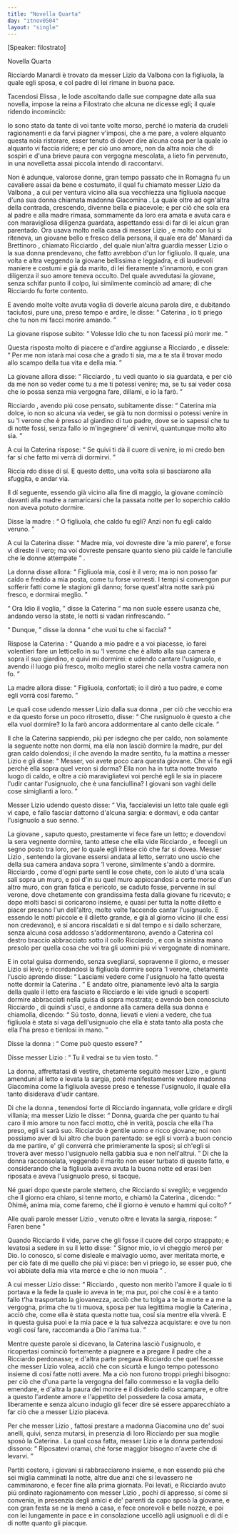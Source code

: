 ```yaml
---
title: "Novella Quarta"
day: "itnov0504"
layout: "single"
---
```

<html>
 <head>
 </head>
 <body>
  <div id="nov0504" type="novella" who="filostrato">
   <p>
    [Speaker: filostrato]
   </p>
   <head>
    Novella Quarta
   </head>
   <argument>
    <p>
     <milestone id="p05040001"/>
     <name persref="ricciardomanardi" type="person">
      Ricciardo Manardi
     </name>
     &egrave; trovato da messer
     <name persref="lizio" type="person">
      Lizio da Valbona
     </name>
     con la figliuola, la quale egli sposa, e col padre di lei rimane in buona pace.
    </p>
   </argument>
   <div3 type="commentary" who="author">
    <p>
     <milestone id="p05040002"/>
     Tacendosi
     <name persref="elissa" type="person">
      Elissa
     </name>
     , le lode ascoltando dalle sue compagne date alla sua novella, impose la
     <name persref="fiammetta" type="person">
      reina
     </name>
     a
     <name persref="filostrato" type="person">
      Filostrato
     </name>
     che alcuna ne dicesse egli; il quale ridendo incominci&ograve;:
    </p>
   </div3>
   <div3 type="commentary" who="filostrato">
    <p>
     <milestone id="p05040003"/>
     Io sono stato da tante di voi tante volte morso, perch&eacute; io materia da crudeli ragionamenti e da farvi piagner v'imposi, che a me pare, a volere alquanto questa noia ristorare, esser tenuto di dover dire alcuna cosa per la quale io alquanto vi faccia ridere; e per ci&ograve; uno amore, non da altra noia che di sospiri e d'una brieve paura con vergogna mescolata, a lieto fin pervenuto, in una novelletta assai piccola intendo di raccontarvi.
    </p>
   </div3>
   <p>
    <milestone id="p05040004"/>
    Non &egrave; adunque, valorose donne, gran tempo passato che in
    <name placeref="romagna" type="place">
     Romagna
    </name>
    fu un cavaliere assai da bene e costumato, il qual fu chiamato messer
    <name persref="lizio" type="person">
     Lizio da Valbona
    </name>
    , a cui per ventura vicino alla sua vecchiezza una figliuola nacque d'una sua donna chiamata
    <name persref="giacomina" type="person">
     madonna Giacomina
    </name>
    .
    <milestone id="p05040005"/>
    La quale oltre ad ogn'altra della contrada, crescendo, divenne bella e piacevole; e per ci&ograve; che sola era al padre e alla madre rimasa, sommamente da loro era amata e avuta cara e con maravigliosa diligenza guardata, aspettando essi di far di lei alcun gran parentado.
    <milestone id="p05040006"/>
    Ora usava molto nella casa di messer
    <name persref="lizio" type="person">
     Lizio
    </name>
    , e molto con lui si riteneva, un giovane bello e fresco della persona, il quale era de'
    <name persref="manardi" type="person">
     Manardi da Brettinoro
    </name>
    , chiamato
    <name persref="ricciardomanardi" type="person">
     Ricciardo
    </name>
    , del quale niun'altra guardia messer
    <name persref="lizio" type="person">
     Lizio
    </name>
    o la sua donna prendevano, che fatto avrebbon d'un lor figliuolo. Il quale, una volta e altra veggendo la
    <name persref="caterina" type="person">
     giovane
    </name>
    bellissima e leggiadra, e di laudevoli maniere e costumi e gi&agrave; da marito, di lei fieramente s'innamor&ograve;, e con gran diligenza il suo amore teneva occulto.
    <milestone id="p05040007"/>
    Del quale avvedutasi la giovane, senza schifar punto il colpo, lui similmente cominci&ograve; ad amare; di che
    <name persref="ricciardomanardi" type="person">
     Ricciardo
    </name>
    fu forte contento.
   </p>
   <p>
    <milestone id="p05040008"/>
    E avendo molte volte avuta voglia di doverle alcuna parola dire, e dubitando taciutosi, pure una, preso tempo e ardire, le disse:
    <q direct="unspecified" who="ricciardomanardi">
     <name persref="caterina" type="person">
      Caterina
     </name>
     , io ti priego che tu non mi facci morire amando.
    </q>
   </p>
   <p>
    <milestone id="p05040009"/>
    La
    <name persref="caterina" type="person">
     giovane
    </name>
    rispose subito:
    <q direct="unspecified" who="caterina">
     Volesse Idio che tu non facessi pi&uacute; morir me.
    </q>
   </p>
   <p>
    <milestone id="p05040010"/>
    Questa risposta molto di piacere e d'ardire aggiunse a
    <name persref="ricciardomanardi" type="person">
     Ricciardo
    </name>
    , e dissele:
    <q direct="unspecified" who="ricciardomanardi">
     Per me non istar&agrave; mai cosa che a grado ti sia, ma a te sta il trovar modo allo scampo della tua vita e della mia.
    </q>
   </p>
   <p>
    <milestone id="p05040011"/>
    La
    <name persref="caterina" type="person">
     giovane
    </name>
    allora disse:
    <q direct="unspecified" who="caterina">
     <name persref="ricciardomanardi" type="person">
      Ricciardo
     </name>
     , tu vedi quanto io sia guardata, e per ci&ograve; da me non so veder come tu a me ti potessi venire; ma, se tu sai veder cosa che io possa senza mia vergogna fare, dillami, e io la far&ograve;.
    </q>
   </p>
   <p>
    <milestone id="p05040012"/>
    <name persref="ricciardomanardi" type="person">
     Ricciardo
    </name>
    , avendo pi&uacute; cose pensato, subitamente disse:
    <q direct="unspecified">
     <name persref="caterina" type="person">
      Caterina
     </name>
     mia dolce, io non so alcuna via veder, se gi&agrave; tu non dormissi o potessi venire in su 'l verone che &egrave; presso al giardino di tuo padre, dove se io sapessi che tu di notte fossi, senza fallo io m'ingegnere' di venirvi, quantunque molto alto sia.
    </q>
   </p>
   <p>
    <milestone id="p05040013"/>
    A cui la
    <name persref="caterina" type="person">
     Caterina
    </name>
    rispose:
    <q direct="unspecified" who="caterina">
     Se quivi ti d&agrave; il cuore di venire, io mi credo ben far s&iacute; che fatto mi verr&agrave; di dormirvi.
    </q>
   </p>
   <p>
    <milestone id="p05040014"/>
    <name persref="ricciardomanardi" type="person">
     Riccia rdo
    </name>
    disse di s&iacute;. E questo detto, una volta sola si basciarono alla sfuggita, e andar via.
   </p>
   <p>
    <milestone id="p05040015"/>
    Il d&iacute; seguente, essendo gi&agrave; vicino alla fine di maggio, la
    <name persref="caterina" type="person">
     giovane
    </name>
    cominci&ograve; davanti alla madre a ramaricarsi che la passata notte per lo soperchio caldo non aveva potuto dormire.
   </p>
   <p>
    <milestone id="p05040016"/>
    Disse la
    <name persref="giacomina" type="person">
     madre
    </name>
    :
    <q direct="unspecified" who="giacomina">
     O figliuola, che caldo fu egli? Anzi non fu egli caldo veruno.
    </q>
   </p>
   <p>
    <milestone id="p05040017"/>
    A cui la
    <name persref="caterina" type="person">
     Caterina
    </name>
    disse:
    <q direct="unspecified" who="caterina">
     Madre mia, voi dovreste dire 'a mio parere', e forse vi direste il vero; ma voi dovreste pensare quanto sieno pi&uacute; calde le fanciulle che le donne attempate
    </q>
    .
   </p>
   <p>
    <milestone id="p05040018"/>
    La
    <name persref="giacomina" type="person">
     donna
    </name>
    disse allora:
    <q direct="unspecified" who="giacomina">
     Figliuola mia, cos&iacute; &egrave; il vero; ma io non posso far caldo e freddo a mia posta, come tu forse vorresti. I tempi si convengon pur sofferir fatti come le stagioni gli danno; forse quest'altra notte sar&agrave; pi&uacute; fresco, e dormirai meglio.
    </q>
   </p>
   <p>
    <milestone id="p05040019"/>
    <q direct="unspecified" who="caterina">
     Ora Idio il voglia,
    </q>
    disse la
    <name persref="caterina" type="person">
     Caterina
    </name>
    <q direct="unspecified">
     ma non suole essere usanza che, andando verso la state, le notti si vadan rinfrescando.
    </q>
   </p>
   <p>
    <milestone id="p05040020"/>
    <q direct="unspecified" who="giacomina">
     Dunque,
    </q>
    disse la
    <name persref="giacomina" type="person">
     donna
    </name>
    <q direct="unspecified">
     che vuoi tu che si faccia?
    </q>
   </p>
   <p>
    <milestone id="p05040021"/>
    Rispose la
    <name persref="caterina" type="person">
     Caterina
    </name>
    :
    <q direct="unspecified" who="caterina">
     Quando a mio padre e a voi piacesse, io farei volentieri fare un letticello in su 'l verone che &egrave; allato alla sua camera e sopra il suo giardino, e quivi mi dormirei: e udendo cantare l'usignuolo, e avendo il luogo pi&uacute; fresco, molto meglio starei che nella vostra camera non fo.
    </q>
   </p>
   <p>
    <milestone id="p05040022"/>
    La
    <name persref="giacomina" type="person">
     madre
    </name>
    allora disse:
    <q direct="unspecified" who="giacomina">
     Figliuola, confortati; io il dir&ograve; a tuo padre, e come egli vorr&agrave; cos&iacute; faremo.
    </q>
   </p>
   <p>
    <milestone id="p05040023"/>
    Le quali cose udendo messer
    <name persref="lizio" type="person">
     Lizio
    </name>
    dalla sua
    <name persref="giacomina" type="person">
     donna
    </name>
    , per ci&ograve; che vecchio era e da questo forse un poco ritrosetto, disse:
    <q direct="unspecified" who="lizio">
     Che rusignuolo &egrave; questo a che ella vuol dormire? Io la far&ograve; ancora addormentare al canto delle cicale.
    </q>
   </p>
   <p>
    <milestone id="p05040024"/>
    Il che la
    <name persref="caterina" type="person">
     Caterina
    </name>
    sappiendo, pi&uacute; per isdegno che per caldo, non solamente la seguente notte non dorm&iacute;, ma ella non lasci&ograve; dormire la madre, pur del gran caldo dolendosi;
    <milestone id="p05040025"/>
    il che avendo la
    <name persref="giacomina" type="person">
     madre
    </name>
    sentito, fu la mattina a messer
    <name persref="lizio" type="person">
     Lizio
    </name>
    e gli disse:
    <q direct="unspecified" who="giacomina">
     Messer, voi avete poco cara questa giovane. Che vi fa egli perch&eacute; ella sopra quel veron si dorma? Ella non ha in tutta notte trovato luogo di caldo, e oltre a ci&ograve; maravigliatevi voi perch&eacute; egli le sia in piacere l'udir cantar l'usignuolo, che &egrave; una fanciullina? I giovani son vaghi delle cose simiglianti a loro.
    </q>
   </p>
   <p>
    <milestone id="p05040026"/>
    Messer
    <name persref="lizio" type="person">
     Lizio
    </name>
    udendo questo disse:
    <q direct="unspecified" who="lizio">
     Via, faccialevisi un letto tale quale egli vi cape, e fallo fasciar dattorno d'alcuna sargia: e dormavi, e oda cantar l'usignuolo a suo senno.
    </q>
   </p>
   <p>
    <milestone id="p05040027"/>
    La
    <name persref="caterina" type="person">
     giovane
    </name>
    , saputo questo, prestamente vi fece fare un letto; e dovendovi la sera vegnente dormire, tanto attese che ella vide
    <name persref="ricciardomanardi" type="person">
     Ricciardo
    </name>
    , e fecegli un segno posto tra loro, per lo quale egli intese ci&ograve; che far si dovea.
    <milestone id="p05040028"/>
    Messer
    <name persref="lizio" type="person">
     Lizio
    </name>
    , sentendo la giovane essersi andata al letto, serrato uno uscio che della sua camera andava sopra 'l verone, similmente s'and&ograve; a dormire.
    <milestone id="p05040029"/>
    <name persref="ricciardomanardi" type="person">
     Ricciardo
    </name>
    , come d'ogni parte sent&iacute; le cose chete, con lo aiuto d'una scala sal&iacute; sopra un muro, e poi d'in su quel muro appiccandosi a certe morse d'un altro muro, con gran fatica e pericolo, se caduto fosse, pervenne in sul verone, dove chetamente con grandissima festa dalla giovane fu ricevuto; e dopo molti basci si coricarono insieme, e quasi per tutta la notte diletto e piacer presono l'un dell'altro, molte volte faccendo cantar l'usignuolo.
    <milestone id="p05040030"/>
    E essendo le notti piccole e il diletto grande, e gi&agrave; al giorno vicino (il che essi non credevano), e s&iacute; ancora riscaldati e s&iacute; dal tempo e s&iacute; dallo scherzare, senza alcuna cosa addosso s'addormentarono, avendo a
    <name persref="caterina" type="person">
     Caterina
    </name>
    col destro braccio abbracciato sotto il collo
    <name persref="ricciardomanardi" type="person">
     Ricciardo
    </name>
    , e con la sinistra mano presolo per quella cosa che voi tra gli uomini pi&uacute; vi vergognate di nominare.
   </p>
   <p>
    <milestone id="p05040031"/>
    E in cotal guisa dormendo, senza svegliarsi, sopravenne il giorno, e messer
    <name persref="lizio" type="person">
     Lizio
    </name>
    si lev&ograve;; e ricordandosi la figliuola dormire sopra 'l verone, chetamente l'uscio aprendo disse:
    <q direct="unspecified" who="lizio">
     Lasciami vedere come l'usignuolo ha fatto questa notte dormir la
     <name persref="caterina" type="person">
      Caterina
     </name>
     .
    </q>
    <milestone id="p05040032"/>
    E andato oltre, pianamente lev&ograve; alta la sargia della quale il letto era fasciato e
    <name persref="ricciardomanardi" type="person">
     Ricciardo
    </name>
    e lei vide ignudi e scoperti dormire abbracciati nella guisa di sopra mostrata;
    <milestone id="p05040033"/>
    e avendo ben conosciuto
    <name persref="ricciardomanardi" type="person">
     Ricciardo
    </name>
    , di quindi s'usc&iacute;, e andonne alla camera della sua
    <name persref="giacomina" type="person">
     donna
    </name>
    e chiamolla, dicendo:
    <q direct="unspecified" who="lizio">
     S&uacute; tosto, donna, lievati e vieni a vedere, che tua figliuola &egrave; stata s&iacute; vaga dell'usignuolo che ella &egrave; stata tanto alla posta che ella l'ha preso e tienlosi in mano.
    </q>
   </p>
   <p>
    <milestone id="p05040034"/>
    Disse la
    <name persref="giacomina" type="person">
     donna
    </name>
    :
    <q direct="unspecified" who="giacomina">
     Come pu&ograve; questo essere?
    </q>
   </p>
   <p>
    <milestone id="p05040035"/>
    Disse messer
    <name persref="lizio" type="person">
     Lizio
    </name>
    :
    <q direct="unspecified" who="lizio">
     Tu il vedrai se tu vien tosto.
    </q>
   </p>
   <p>
    <milestone id="p05040036"/>
    La donna, affrettatasi di vestire, chetamente seguit&ograve; messer
    <name persref="lizio" type="person">
     Lizio
    </name>
    , e giunti amenduni al letto e levata la sargia, pot&eacute; manifestamente vedere
    <name persref="giacomina" type="person">
     madonna Giacomina
    </name>
    come la figliuola avesse preso e tenesse l'usignuolo, il quale ella tanto disiderava d'udir cantare.
   </p>
   <p>
    <milestone id="p05040037"/>
    Di che la
    <name persref="giacomina" type="person">
     donna
    </name>
    , tenendosi forte di
    <name persref="ricciardomanardi" type="person">
     Ricciardo
    </name>
    ingannata, volle gridare e dirgli villania; ma messer
    <name persref="lizio" type="person">
     Lizio
    </name>
    le disse:
    <q direct="unspecified" who="lizio">
     Donna, guarda che per quanto tu hai caro il mio amore tu non facci motto, ch&eacute; in verit&agrave;, poscia che ella l'ha preso, egli s&iacute; sar&agrave; suo.
     <milestone id="p05040038"/>
     <name persref="ricciardomanardi" type="person">
      Ricciardo
     </name>
     &egrave; gentile uomo e ricco giovane; noi non possiamo aver di lui altro che buon parentado: se egli si vorr&agrave; a buon concio da me partire, e' gli converr&agrave; che primieramente la sposi; s&iacute; ch'egli si trover&agrave; aver messo l'usignuolo nella gabbia sua e non nell'altrui.
    </q>
    <milestone id="p05040039"/>
    Di che la donna racconsolata, veggendo il marito non esser turbato di questo fatto, e considerando che la figliuola aveva avuta la buona notte ed erasi ben riposata e aveva l'usignuolo preso, si tacque.
   </p>
   <p>
    <milestone id="p05040040"/>
    N&eacute; guari dopo queste parole stettero, che
    <name persref="ricciardomanardi" type="person">
     Ricciardo
    </name>
    si svegli&ograve;; e veggendo che il giorno era chiaro, si tenne morto, e chiam&ograve; la
    <name persref="caterina" type="person">
     Caterina
    </name>
    , dicendo:
    <q direct="unspecified" who="ricciardomanardi">
     Ohim&egrave;, anima mia, come faremo, ch&eacute; il giorno &egrave; venuto e hammi qui colto?
    </q>
   </p>
   <p>
    <milestone id="p05040041"/>
    Alle quali parole messer
    <name persref="lizio" type="person">
     Lizio
    </name>
    , venuto oltre e levata la sargia, rispose:
    <q direct="unspecified" who="lizio">
     Faren bene
    </q>
   </p>
   <p>
    <milestone id="p05040042"/>
    Quando
    <name persref="ricciardomanardi" type="person">
     Ricciardo
    </name>
    il vide, parve che gli fosse il cuore del corpo strappato; e levatosi a sedere in su il letto disse:
    <q direct="unspecified" who="ricciardomanardi">
     Signor mio, io vi cheggio merc&eacute; per Dio. Io conosco, s&iacute; come disleale e malvagio uomo, aver meritata morte, e per ci&ograve; fate di me quello che pi&uacute; vi piace: ben vi priego io, se esser pu&ograve;, che voi abbiate della mia vita merc&eacute; e che io non muoia
    </q>
    .
   </p>
   <p>
    <milestone id="p05040043"/>
    A cui messer
    <name persref="lizio" type="person">
     Lizio
    </name>
    disse:
    <q direct="unspecified" who="lizio">
     <name persref="ricciardomanardi" type="person">
      Ricciardo
     </name>
     , questo non merit&ograve; l'amore il quale io ti portava e la fede la quale io aveva in te; ma pur, poi che cos&iacute; &egrave; e a tanto fallo t'ha trasportato la giovanezza, acci&ograve; che tu tolga a te la morte e a me la vergogna, prima che tu ti muova, sposa per tua legittima moglie la
     <name persref="caterina" type="person">
      Caterina
     </name>
     , acci&ograve; che, come ella &egrave; stata questa notte tua, cos&iacute; sia mentre ella viver&agrave;. E in questa guisa puoi e la mia pace e la tua salvezza acquistare: e ove tu non vogli cos&iacute; fare, raccomanda a Dio l'anima tua.
    </q>
   </p>
   <p>
    <milestone id="p05040044"/>
    Mentre queste parole si dicevano, la
    <name persref="caterina" type="person">
     Caterina
    </name>
    lasci&ograve; l'usignuolo, e ricopertasi cominci&ograve; fortemente a piagnere e a pregare il padre che a
    <name persref="ricciardomanardi" type="person">
     Ricciardo
    </name>
    perdonasse; e d'altra parte pregava
    <name persref="ricciardomanardi" type="person">
     Ricciardo
    </name>
    che quel facesse che messer
    <name persref="lizio" type="person">
     Lizio
    </name>
    volea, acci&ograve; che con sicurt&agrave; e lungo tempo potessono insieme di cos&iacute; fatte notti avere.
    <milestone id="p05040045"/>
    Ma a ci&ograve; non furono troppi prieghi bisogno: per ci&ograve; che d'una parte la vergogna del fallo commesso e la voglia dello emendare, e d'altra la paura del morire e il disiderio dello scampare, e oltre a questo l'ardente amore e l'appetito del possedere la cosa amata, liberamente e senza alcuno indugio gli fecer dire s&eacute; essere apparecchiato a far ci&ograve; che a messer
    <name persref="lizio" type="person">
     Lizio
    </name>
    piaceva.
   </p>
   <p>
    <milestone id="p05040046"/>
    Per che messer
    <name persref="lizio" type="person">
     Lizio
    </name>
    , fattosi prestare a
    <name persref="giacomina" type="person">
     madonna Giacomina
    </name>
    uno de' suoi anelli, quivi, senza mutarsi, in presenzia di loro
    <name persref="ricciardomanardi" type="person">
     Ricciardo
    </name>
    per sua moglie spos&ograve; la
    <name persref="caterina" type="person">
     Caterina
    </name>
    .
    <milestone id="p05040047"/>
    La qual cosa fatta, messer
    <name persref="lizio" type="person">
     Lizio
    </name>
    e la donna partendosi dissono:
    <q direct="unspecified" who="lizio giacomina">
     Riposatevi oramai, ch&eacute; forse maggior bisogno n'avete che di levarvi.
    </q>
   </p>
   <p>
    <milestone id="p05040048"/>
    Partiti costoro, i giovani si rabbracciarono insieme, e non essendo pi&uacute; che sei miglia camminati la notte, altre due anzi che si levassero ne camminarono, e fecer fine alla prima giornata.
    <milestone id="p05040049"/>
    Poi levati, e
    <name persref="ricciardomanardi" type="person">
     Ricciardo
    </name>
    avuto pi&uacute; ordinato ragionamento con messer
    <name persref="lizio" type="person">
     Lizio
    </name>
    , pochi d&iacute; appresso, s&iacute; come si convenia, in presenzia degli amici e de' parenti da capo spos&ograve; la giovane, e con gran festa se ne la men&ograve; a casa, e fece onorevoli e belle nozze, e poi con lei lungamente in pace e in consolazione uccell&ograve; agli usignuoli e di d&iacute; e di notte quanto gli piacque.
   </p>
  </div>
 </body>
</html>